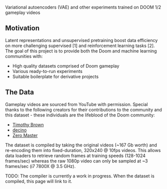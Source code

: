 Variational autoencoders (VAE) and other experiments trained on DOOM 1/2 gameplay videos

## Motivation
Latent representations and unsupervised pretraining boost data efficiency on more challenging supervised [1] and reinforcement learning tasks [2]. The goal of this project is to provide both the Doom and machine learning communities with:
- High quality datasets comprised of Doom gameplay
- Various ready-to-run experiments
- Suitable boilerplate for derivative projects

## The Data
Gameplay videos are sourced from YouTube with permission. Special thanks to the following creators for their contributions to the community and this dataset - these individuals are the lifeblood of the Doom community:
- [Timothy Brown](https://www.youtube.com/user/mArt1And00m3r11339)
- [decino](https://www.youtube.com/c/decino)
- [Zero Master](https://www.youtube.com/channel/UCiVZWY9LmrJFOg3hWGjyBbw)

The dataset is compiled by taking the original videos (~167 Gb worth) and re-encoding them into fixed-duration, 320x240 @ 10fps videos. This allows data loaders to retrieve random frames at training speeds (128-1024 frames/sec) whereas the raw 1080p video can only be sampled at ~3 frames/sec (i7 7800X @ 3.5 GHz).

TODO: The compiler is currently a work in progress. When the dataset is compiled, this page will link to it.

